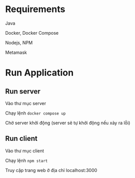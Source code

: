 # Requirements
Java

Docker, Docker Compose

Nodejs, NPM

Metamask


# Run Application
## Run server
Vào thư mục server

Chạy lệnh
`
    docker compose up
`

Chờ server khởi động (server sẽ tự khởi động nếu xảy ra lỗi)

## Run client
Vào thư mục client

Chạy lệnh
`
    npm start
`

Truy cập trang web ở địa chỉ localhost:3000

